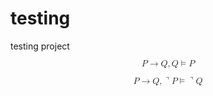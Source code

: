 # testing
testing project


<math xmlns="http://www.w3.org/1998/Math/MathML" display="block"> <mi>P</mi> <mo stretchy="false">&#x2192;<!-- → --></mo> <mi>Q</mi> <mo>,</mo> <mi>Q</mi> <mo>&#x22A8;<!-- ⊨ --></mo> <mi>P</mi> </math>


<math xmlns="http://www.w3.org/1998/Math/MathML" display="block"> <mi>P</mi> <mo stretchy="false">&#x2192;<!-- → --></mo> <mi>Q</mi> <mo>,</mo> <mo>&#x231D;<!-- ⌝ --></mo> <mi>P</mi> <mo>&#x22A8;<!-- ⊨ --></mo> <mo>&#x231D;<!-- ⌝ --></mo> <mi>Q</mi> </math>
